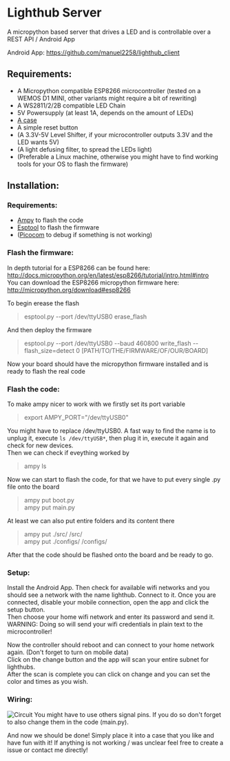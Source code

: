 # Lighthub Server
A micropython based server that drives a LED and is controllable over a REST API / Android App  

Android App: https://github.com/manuel2258/lighthub_client  

## Requirements:

* A Micropython compatible ESP8266 microcontroller (tested on a WEMOS D1 MINI, other variants might require a bit of rewriting)
* A WS2811/2/2B compatible LED Chain
* 5V Powersupply (at least 1A, depends on the amount of LEDs)
* [A case](https://www.thingiverse.com/thing:3866419)
* A simple reset button
* (A 3.3V-5V Level Shifter, if your microcontroller outputs 3.3V and the LED wants 5V)
* (A light defusing filter, to spread the LEDs light)
* (Preferable a Linux machine, otherwise you might have to find working tools for your OS to flash the firmware)

## Installation:

### Requirements:

* [Ampy](https://github.com/pycampers/ampy) to flash the code 
* [Esptool](https://github.com/espressif/esptool) to flash the firmware
* ([Picocom](https://github.com/npat-efault/picocom) to debug if something is not working)

### Flash the firmware:

In depth tutorial for a ESP8266 can be found here: http://docs.micropython.org/en/latest/esp8266/tutorial/intro.html#intro  
You can download the ESP8266 micropython firmware here: http://micropython.org/download#esp8266  

To begin erease the flash
> esptool.py --port /dev/ttyUSB0 erase_flash

And then deploy the firmware
> esptool.py --port /dev/ttyUSB0 --baud 460800 write_flash --flash_size=detect 0 [PATH/TO/THE/FIRMWARE/OF/OUR/BOARD]

Now your board should have the micropython firmware installed and is ready to flash the real code

### Flash the code:

To make ampy nicer to work with we firstly set its port variable
> export AMPY_PORT="/dev/ttyUSB0"

You might have to replace /dev/ttyUSB0. A fast way to find the name is to unplug it, execute `ls /dev/ttyUSB*`, then plug it in, execute it again and check for new devices.  
Then we can check if eveything worked by
> ampy ls

Now we can start to flash the code, for that we have to put every single .py file onto the board  

> ampy put boot.py  
> ampy put main.py

At least we can also put entire folders and its content there
> ampy put ./src/ /src/  
> ampy put ./configs/ /configs/

After that the code should be flashed onto the board and be ready to go.

### Setup:

Install the Android App. Then check for available wifi networks and you should see a network with the name lighthub. Connect to it. 
Once you are connected, disable your mobile connection, open the app and click the setup button.  
Then choose your home wifi network and enter its password and send it.  
WARNING: Doing so will send your wifi credentials in plain text to the microcontroller!  
  
Now the controller should reboot and can connect to your home network again. (Don't forget to turn on mobile data)  
Click on the change button and the app will scan your entire subnet for lighthubs.  
After the scan is complete you can click on change and you can set the color and times as you wish. 

### Wiring:
![Circuit](https://i.ibb.co/B6DQpx0/circuit.png)
You might have to use others signal pins. If you do so don't forget to also change them in the code (main.py).  

And now we should be done! Simply place it into a case that you like and have fun with it!
If anything is not working / was unclear feel free to create a issue or contact me directly!
